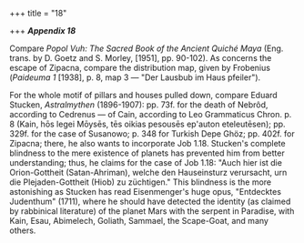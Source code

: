 +++
title = "18"

+++
***Appendix 18***  


Compare *Popol Vuh: The Sacred Book of the Ancient Quiché Maya* \(Eng. trans. by D. Goetz and S. Morley, \[1951\], pp. 90-102\). As concerns the escape of Zipacna, compare the distribution map, given by Frobenius \(*Paideuma 1* \[1938\], p. 8, map 3 — "Der Lausbub im Haus pfeiler"\).

For the whole motif of pillars and houses pulled down, compare Eduard Stucken, *Astralmythen* \(1896-1907\): pp. 73f. for the death of Nebrôd, according to Cedrenus — of Cain, according to Leo Grammaticus Chron. p. 8 \(Kain, hōs legei Mōysēs, tēs oikias pesousēs ep'auton eteleutēsen\); pp. 329f. for the case of Susanowo; p. 348 for Turkish Depe Ghöz; pp. 402f. for Zipacna; there, he also wants to incorporate Job 1.18. Stucken's complete blindness to the mere existence of planets has prevented him from better understanding; thus, he claims for the case of Job 1.18: "Auch hier ist die Orion-Gottheit \(Satan-Ahriman\), welche den Hauseinsturz verursacht, urn die Plejaden-Gottheit \(Hiob\) zu züchtigen." This blindness is the more astonishing as Stucken has read Eisenmenger's huge opus, "Entdecktes Judenthum" \(1711\), where he should have detected the identity \(as claimed by rabbinical literature\) of the planet Mars  with the serpent in Paradise, with Kain, Esau, Abimelech, Goliath, Sammael, the Scape-Goat, and many others.



